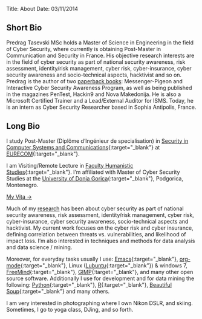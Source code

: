 Title: About
Date: 03/11/2014

## Short Bio

Predrag Tasevski MSc holds a Master of Science in Engineering in the field of Cyber Security, where currently is obtaining Post-Master in Communication and Security in France. His objective research interests are in the field of cyber security as part of national security awareness, risk assessment, identity/risk management, cyber risk, cyber-insurance, cyber security awareness and socio-technical aspects, hacktivist and so on. Predrag is the author of two [paperback books]({filename}/pages/publications.md): Messenger-Pigeon and Interactive Cyber Security Awareness Program, as well as being published in the magazines PenTest, Hackin9 and Nova Makedonija. He is also a Microsoft Certified Trainer and a Lead/External Auditor for ISMS. Today, he is an intern as Cyber Security Researcher based in Sophia Antipolis, France. 

## Long Bio

I study Post-Master (Diplôme d’Ingénieur de specialisation) in [Security in Computer Systems and Communications](http://www.eurecom.fr/en/teaching/post-master-degree/security-computer-systems-and-communications){:target="_blank"} at [EURECOM](http://www.eurecom.fr/en){:target="_blank"}.

I am Visiting/Remote Lecture in [Faculty Humanistic Studies](http://udgedu.me/hs/master){:target="_blank"}. I’m affiliated with Master of Cyber Security Studies at the [University of Donja Gorica](http://www.udgedu.me/en/#.VFeo6vnF-JE){:target="_blank"}, Podgorica, Montenegro.

[My Vita ->](/pages/cv.html) 

Much of my [research]({filename}/pages/publications.md) has been about cyber security as part of national security awareness, risk assessment, identity/risk management, cyber risk, cyber-insurance, cyber security awareness, socio-technical aspects and hacktivist. My current work focuses on the cyber risk and cyber insurance, defining correlation between threats vs. vulnerabilities, and likelihood of impact loss. I’m also interested in techniques and methods for data analysis and data science / mining.

Moreover, for everyday tasks usually I use: [Emacs](http://www.gnu.org/software/emacs/){:target="_blank"}, [org-mode](http://orgmode.org/){:target="_blank"}, Linux ([Lubuntu](http://lubuntu.net/){:target="_blank"}) & windows 7, [FreeMind](http://freemind.sourceforge.net/wiki/index.php/Main_Page){:target="_blank"}, [GIMP](http://www.gimp.org/){:target="_blank"}, and many other open source software. Additionally I use for development and for data mining the following: [Python](https://www.python.org/){:target="_blank"}, [R](http://www.r-project.org/){:target="_blank"}, [Beautiful Soup](http://www.crummy.com/software/BeautifulSoup/){:target="_blank"} and many others.

I am very interested in photographing where I own Nikon DSLR, and skiing. Sometimes, I go to yoga class, DJing, and so forth.
